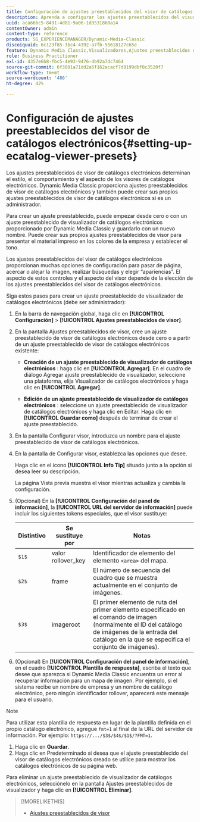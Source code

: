 ```yaml
---
title: Configuración de ajustes preestablecidos del visor de catálogos electrónicos
description: Aprenda a configurar los ajustes preestablecidos del visualizador de catálogos electrónicos.
uuid: aca66bc5-8491-4d81-9a06-1d3531860a14
contentOwner: admin
content-type: reference
products: SG_EXPERIENCEMANAGER/Dynamic-Media-Classic
discoiquuid: 6c123f85-3bc4-4392-a7fb-55618127c65e
feature: Dynamic Media Classic,Visualizadores,Ajustes preestablecidos de visualizador,Catálogo electrónico
role: Business Practitioner
exl-id: 4357e6b8-fbc5-4e93-9476-db92a7dc7464
source-git-commit: 6f3801a71dd2a5f162acacf7d8199dbf8c3520f7
workflow-type: tm+mt
source-wordcount: '486'
ht-degree: 42%

---
```


# Configuración de ajustes preestablecidos del visor de catálogos electrónicos{#setting-up-ecatalog-viewer-presets}

Los ajustes preestablecidos de visor de catálogos electrónicos determinan el estilo, el comportamiento y el aspecto de los visores de catálogos electrónicos. Dynamic Media Classic proporciona ajustes preestablecidos de visor de catálogos electrónicos y también puede crear sus propios ajustes preestablecidos de visor de catálogos electrónicos si es un administrador.

Para crear un ajuste preestablecido, puede empezar desde cero o con un ajuste preestablecido de visualizador de catálogos electrónicos proporcionado por Dynamic Media Classic y guardarlo con un nuevo nombre. Puede crear sus propios ajustes preestablecidos de visor para presentar el material impreso en los colores de la empresa y establecer el tono.

Los ajustes preestablecidos del visor de catálogos electrónicos proporcionan muchas opciones de configuración para pasar de página, acercar o alejar la imagen, realizar búsquedas y elegir “apariencias”. El aspecto de estos controles y el aspecto del visor depende de la elección de los ajustes preestablecidos del visor de catálogos electrónicos.

Siga estos pasos para crear un ajuste preestablecido de visualizador de catálogos electrónicos (debe ser administrador):

1. En la barra de navegación global, haga clic en **[!UICONTROL Configuración]** > **[!UICONTROL Ajustes preestablecidos de visor]**.
1. En la pantalla Ajustes preestablecidos de visor, cree un ajuste preestablecido de visor de catálogos electrónicos desde cero o a partir de un ajuste preestablecido de visor de catálogos electrónicos existente:

   * **Creación de un ajuste preestablecido de visualizador de catálogos electrónicos** : haga clic en  **[!UICONTROL Agregar]**. En el cuadro de diálogo Agregar ajuste preestablecido de visualizador, seleccione una plataforma, elija Visualizador de catálogos electrónicos y haga clic en **[!UICONTROL Agregar]**.

   * **Edición de un ajuste preestablecido de visualizador de catálogos electrónicos** : seleccione un ajuste preestablecido de visualizador de catálogos electrónicos y haga clic en Editar. Haga clic en **[!UICONTROL Guardar como]** después de terminar de crear el ajuste preestablecido.

1. En la pantalla Configurar visor, introduzca un nombre para el ajuste preestablecido de visor de catálogos electrónicos.
1. En la pantalla de Configurar visor, establezca las opciones que desee.

   Haga clic en el icono **[!UICONTROL Info Tip]** situado junto a la opción si desea leer su descripción.

   La página Vista previa muestra el visor mientras actualiza y cambia la configuración.

1. (Opcional) En la **[!UICONTROL Configuración del panel de información]**, la **[!UICONTROL URL del servidor de información]** puede incluir los siguientes tokens especiales, que el visor sustituye:

   | Distintivo | Se sustituye por | Notas |
   |--- |--- |--- |
   | `$1$` | valor rollover_key | Identificador de elemento del elemento `<area>` del mapa. |
   | `$2$` | frame | El número de secuencia del cuadro que se muestra actualmente en el conjunto de imágenes. |
   | `$3$` | imageroot | El primer elemento de ruta del primer elemento especificado en el comando de imagen (normalmente el ID del catálogo de imágenes de la entrada del catálogo en la que se especifica el conjunto de imágenes). |

1. (Opcional) En **[!UICONTROL Configuración del panel de información]**, en el cuadro **[!UICONTROL Plantilla de respuesta]**, escriba el texto que desee que aparezca si Dynamic Media Classic encuentra un error al recuperar información para un mapa de imagen. Por ejemplo, si el sistema recibe un nombre de empresa y un nombre de catálogo electrónico, pero ningún identificador rollover, aparecerá este mensaje para el usuario.

>[!NOTE]
>
>Para utilizar esta plantilla de respuesta en lugar de la plantilla definida en el propio catálogo electrónico, agregue `fmt=1` al final de la URL del servidor de información. Por ejemplo: `https://.../$3$/$4$/$1$/?FMT=1`.

1. Haga clic en **Guardar**.
1. Haga clic en Predeterminado si desea que el ajuste preestablecido del visor de catálogos electrónicos creado se utilice para mostrar los catálogos electrónicos de su página web.

Para eliminar un ajuste preestablecido de visualizador de catálogos electrónicos, selecciónelo en la pantalla Ajustes preestablecidos de visualizador y haga clic en **[!UICONTROL Eliminar]**.

>[!MORELIKETHIS]
>
>* [Ajustes preestablecidos de visor](application-setup.md#viewer_presets)

